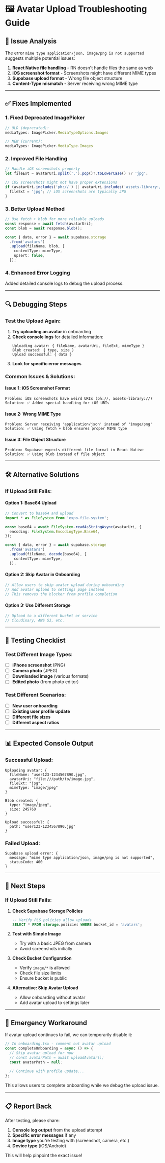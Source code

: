 # 🖼️ Avatar Upload Troubleshooting Guide

## 🚨 **Issue Analysis**

The error `mime type application/json, image/png is not supported` suggests multiple potential issues:

1. **React Native file handling** - RN doesn't handle files the same as web
2. **iOS screenshot format** - Screenshots might have different MIME types
3. **Supabase upload format** - Wrong file object structure
4. **Content-Type mismatch** - Server receiving wrong MIME type

---

## ✅ **Fixes Implemented**

### **1. Fixed Deprecated ImagePicker**
```typescript
// OLD (deprecated):
mediaTypes: ImagePicker.MediaTypeOptions.Images

// NEW (current):
mediaTypes: ImagePicker.MediaType.Images
```

### **2. Improved File Handling**
```typescript
// Handle iOS screenshots properly
let fileExt = avatarUri.split('.').pop()?.toLowerCase() ?? 'jpg';

// iOS screenshots might not have proper extensions
if (avatarUri.includes('ph://') || avatarUri.includes('assets-library://')) {
  fileExt = 'jpg'; // iOS screenshots are typically JPG
}
```

### **3. Better Upload Method**
```typescript
// Use fetch + blob for more reliable uploads
const response = await fetch(avatarUri);
const blob = await response.blob();

const { data, error } = await supabase.storage
  .from('avatars')
  .upload(fileName, blob, {
    contentType: mimeType,
    upsert: false,
  });
```

### **4. Enhanced Error Logging**
Added detailed console logs to debug the upload process.

---

## 🔍 **Debugging Steps**

### **Test the Upload Again:**
1. **Try uploading an avatar** in onboarding
2. **Check console logs** for detailed information:
   ```
   Uploading avatar: { fileName, avatarUri, fileExt, mimeType }
   Blob created: { type, size }
   Upload successful: { data }
   ```
3. **Look for specific error messages**

### **Common Issues & Solutions:**

#### **Issue 1: iOS Screenshot Format**
```
Problem: iOS screenshots have weird URIs (ph://, assets-library://)
Solution: ✅ Added special handling for iOS URIs
```

#### **Issue 2: Wrong MIME Type**
```
Problem: Server receiving 'application/json' instead of 'image/png'
Solution: ✅ Using fetch + blob ensures proper MIME type
```

#### **Issue 3: File Object Structure**
```
Problem: Supabase expects different file format in React Native
Solution: ✅ Using blob instead of file object
```

---

## 🛠️ **Alternative Solutions**

### **If Upload Still Fails:**

#### **Option 1: Base64 Upload**
```typescript
// Convert to base64 and upload
import * as FileSystem from 'expo-file-system';

const base64 = await FileSystem.readAsStringAsync(avatarUri, {
  encoding: FileSystem.EncodingType.Base64,
});

const { data, error } = await supabase.storage
  .from('avatars')
  .upload(fileName, decode(base64), {
    contentType: mimeType,
  });
```

#### **Option 2: Skip Avatar in Onboarding**
```typescript
// Allow users to skip avatar upload during onboarding
// Add avatar upload to settings page instead
// This removes the blocker from profile completion
```

#### **Option 3: Use Different Storage**
```typescript
// Upload to a different bucket or service
// Cloudinary, AWS S3, etc.
```

---

## 🧪 **Testing Checklist**

### **Test Different Image Types:**
- [ ] **iPhone screenshot** (PNG)
- [ ] **Camera photo** (JPEG)
- [ ] **Downloaded image** (various formats)
- [ ] **Edited photo** (from photo editor)

### **Test Different Scenarios:**
- [ ] **New user onboarding**
- [ ] **Existing user profile update**
- [ ] **Different file sizes**
- [ ] **Different aspect ratios**

---

## 📊 **Expected Console Output**

### **Successful Upload:**
```
Uploading avatar: {
  fileName: "user123-1234567890.jpg",
  avatarUri: "file:///path/to/image.jpg",
  fileExt: "jpg",
  mimeType: "image/jpeg"
}

Blob created: {
  type: "image/jpeg",
  size: 245760
}

Upload successful: {
  path: "user123-1234567890.jpg"
}
```

### **Failed Upload:**
```
Supabase upload error: {
  message: "mime type application/json, image/png is not supported",
  statusCode: 400
}
```

---

## 🎯 **Next Steps**

### **If Upload Still Fails:**

1. **Check Supabase Storage Policies**
   ```sql
   -- Verify RLS policies allow uploads
   SELECT * FROM storage.policies WHERE bucket_id = 'avatars';
   ```

2. **Test with Simple Image**
   - Try with a basic JPEG from camera
   - Avoid screenshots initially

3. **Check Bucket Configuration**
   - Verify `image/*` is allowed
   - Check file size limits
   - Ensure bucket is public

4. **Alternative: Skip Avatar Upload**
   - Allow onboarding without avatar
   - Add avatar upload to settings later

---

## 🚨 **Emergency Workaround**

If avatar upload continues to fail, we can temporarily disable it:

```typescript
// In onboarding.tsx - comment out avatar upload
const completeOnboarding = async () => {
  // Skip avatar upload for now
  // const avatarPath = await uploadAvatar();
  const avatarPath = null;
  
  // Continue with profile update...
};
```

This allows users to complete onboarding while we debug the upload issue.

---

## 📋 **Report Back**

After testing, please share:
1. **Console log output** from the upload attempt
2. **Specific error messages** if any
3. **Image type** you're testing with (screenshot, camera, etc.)
4. **Device type** (iOS/Android)

This will help pinpoint the exact issue!
